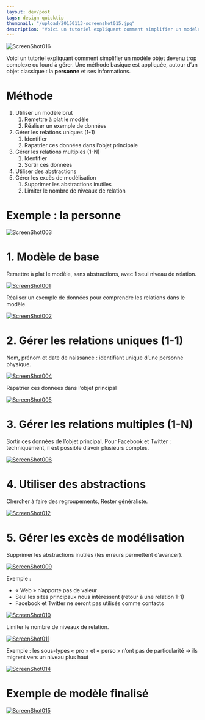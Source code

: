 ```yaml
---
layout: dev/post
tags: design quicktip
thumbnail: "/upload/20150113-screenshot015.jpg"
description: "Voici un tutoriel expliquant comment simplifier un modèle objet devenu trop complexe ou lourd à gérer..."
---
```



![ScreenShot016](/upload/20150113-screenshot015.jpg)

Voici un tutoriel expliquant comment simplifier un modèle objet devenu trop complexe ou lourd à gérer. Une méthode basique est appliquée, autour d’un objet classique : la **personne** et ses informations.

Méthode
=======

1.  Utiliser un modèle brut
    1.  Remettre à plat le modèle
    2.  Réaliser un exemple de données
2.  Gérer les relations uniques (1-1)
    1.  Identifier
    2.  Rapatrier ces données dans l’objet principale
3.  Gérer les relations multiples (1-N)
    1.  Identifier
    2.  Sortir ces données
4.  Utiliser des abstractions
5.  Gérer les excès de modélisation
    1.  Supprimer les abstractions inutiles
    2.  Limiter le nombre de niveaux de relation

Exemple : la personne
=====================

![ScreenShot003](/upload/20150113-screenshot003.png?w=147&h=150)

1\. Modèle de base
==================

Remettre à plat le modèle, sans abstractions, avec 1 seul niveau de relation.

[![ScreenShot001](/upload/20150113-screenshot001.jpg?w=314&h=333)](/upload/20150113-screenshot001.jpg)

Réaliser un exemple de données pour comprendre les relations dans le modèle.

[![ScreenShot002](/upload/20150113-screenshot002.jpg?w=324&h=275)](/upload/20150113-screenshot002.jpg)

2\. Gérer les relations uniques (1-1)
=====================================

Nom, prénom et date de naissance : identifiant unique d’une personne physique.

[![ScreenShot004](/upload/20150113-screenshot004.jpg?w=378&h=262)](/upload/20150113-screenshot004.jpg)

Rapatrier ces données dans l’objet principal

[![ScreenShot005](/upload/20150113-screenshot005.jpg?w=248&h=218)](/upload/20150113-screenshot005.jpg)

3\. Gérer les relations multiples (1-N)
=======================================

Sortir ces données de l’objet principal. Pour Facebook et Twitter : techniquement, il est possible d’avoir plusieurs comptes.

[![ScreenShot006](/upload/20150113-screenshot006.jpg?w=387&h=302)](/upload/20150113-screenshot006.jpg)

4\. Utiliser des abstractions
=============================

Chercher à faire des regroupements, Rester généraliste.

[![ScreenShot012](/upload/20150113-screenshot012.jpg?w=380&h=310)](/upload/20150113-screenshot012.jpg)

5\. Gérer les excès de modélisation
===================================

Supprimer les abstractions inutiles (les erreurs permettent d’avancer).

[![ScreenShot009](/upload/20150113-screenshot009.jpg?w=376&h=115)](/upload/20150113-screenshot009.jpg)

Exemple :

*   « Web » n’apporte pas de valeur
*   Seul les sites principaux nous intéressent (retour à une relation 1-1)
*   Facebook et Twitter ne seront pas utilisés comme contacts

[![ScreenShot010](/upload/20150113-screenshot010.jpg?w=235&h=238)](/upload/20150113-screenshot010.jpg)

Limiter le nombre de niveaux de relation.

[![ScreenShot011](/upload/20150113-screenshot011.jpg?w=375&h=224)](/upload/20150113-screenshot011.jpg)

Exemple : les sous-types « pro » et « perso » n’ont pas de particularité -> ils migrent vers un niveau plus haut

[![ScreenShot014](/upload/20150113-screenshot014.jpg?w=379&h=132)](/upload/20150113-screenshot014.jpg)

Exemple de modèle finalisé
==========================

[![ScreenShot015](/upload/20150113-screenshot015.jpg?w=660&h=258)](/upload/20150113-screenshot015.jpg)



